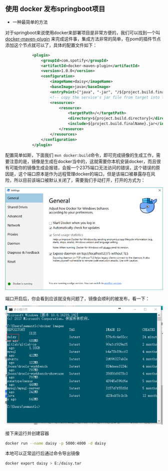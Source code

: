 ## 使用 docker 发布springboot项目

- 一种最简单的方法

对于springboot来说使用docker来部署项目是非常方便的，我们可以找到一个叫 [docker-maven-plugin](https://github.com/spotify/docker-maven-plugin) 来完成这件事，集成方法非常的简单，在pom的插件节点添加这个节点就可以了，具体的配置文件如下：

````xml
            <plugin>
                <groupId>com.spotify</groupId>
                <artifactId>docker-maven-plugin</artifactId>
                <version>1.0.0</version>
                <configuration>
                    <imageName>daisy</imageName>
                    <baseImage>java</baseImage>
                    <entryPoint>["java", "-jar", "/${project.build.finalName}.jar"]</entryPoint>
                    <!-- copy the service's jar file from target into the root directory of the image -->
                    <resources>
                        <resource>
                            <targetPath>/</targetPath>
                            <directory>${project.build.directory}</directory>
                            <include>${project.build.finalName}.jar</include>
                        </resource>
                    </resources>
                </configuration>
            </plugin>
````

配置简单如斯，下面我们 ````mvn docker:build````命令，即可完成镜像的生成工作，需要注意的是，镜像是生成在docker当中的，这就需要你本机安装docker，而且很有可能你的镜像生成会报错，会报一个2375端口无法访问的错误，这个错误的原因是，这个端口原本是作为远程管理docker的端口，但是该端口被暴露存在风险，所以目前该端口被默认关闭了，需要我们手动打开，打开的方式为：

![](/img/springboot/docker.png)

端口开启后，你会看到应该就没有问题了，镜像会顺利的被发布，看一下：

![](/img/springboot/daisy.png)

接下来运行并创建容器

````bash
docker run --name daisy -p 5000:4000 -d daisy
````

本地可以正常运行后通过命令导出镜像

````bash
docker export daisy > E:/daisy.tar
````



